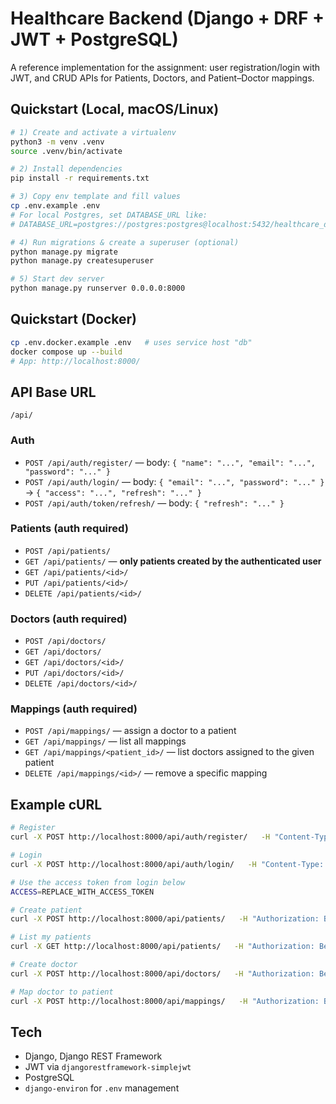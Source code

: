 # Healthcare Backend (Django + DRF + JWT + PostgreSQL)

A reference implementation for the assignment: user registration/login with JWT, and CRUD APIs for Patients, Doctors, and Patient–Doctor mappings.

## Quickstart (Local, macOS/Linux)

```bash
# 1) Create and activate a virtualenv
python3 -m venv .venv
source .venv/bin/activate

# 2) Install dependencies
pip install -r requirements.txt

# 3) Copy env template and fill values
cp .env.example .env
# For local Postgres, set DATABASE_URL like:
# DATABASE_URL=postgres://postgres:postgres@localhost:5432/healthcare_db

# 4) Run migrations & create a superuser (optional)
python manage.py migrate
python manage.py createsuperuser

# 5) Start dev server
python manage.py runserver 0.0.0.0:8000
```

## Quickstart (Docker)

```bash
cp .env.docker.example .env   # uses service host "db"
docker compose up --build
# App: http://localhost:8000/
```

## API Base URL

`/api/`

### Auth
- `POST /api/auth/register/` — body: `{ "name": "...", "email": "...", "password": "..." }`
- `POST /api/auth/login/` — body: `{ "email": "...", "password": "..." }` → `{ "access": "...", "refresh": "..." }`
- `POST /api/auth/token/refresh/` — body: `{ "refresh": "..." }`

### Patients (auth required)
- `POST /api/patients/`
- `GET /api/patients/` — **only patients created by the authenticated user**
- `GET /api/patients/<id>/`
- `PUT /api/patients/<id>/`
- `DELETE /api/patients/<id>/`

### Doctors (auth required)
- `POST /api/doctors/`
- `GET /api/doctors/`
- `GET /api/doctors/<id>/`
- `PUT /api/doctors/<id>/`
- `DELETE /api/doctors/<id>/`

### Mappings (auth required)
- `POST /api/mappings/` — assign a doctor to a patient
- `GET /api/mappings/` — list all mappings
- `GET /api/mappings/<patient_id>/` — list doctors assigned to the given patient
- `DELETE /api/mappings/<id>/` — remove a specific mapping

## Example cURL

```bash
# Register
curl -X POST http://localhost:8000/api/auth/register/   -H "Content-Type: application/json"   -d '{"name":"Divya","email":"divya@example.com","password":"P@ssw0rd123"}'

# Login
curl -X POST http://localhost:8000/api/auth/login/   -H "Content-Type: application/json"   -d '{"email":"divya@example.com","password":"P@ssw0rd123"}'

# Use the access token from login below
ACCESS=REPLACE_WITH_ACCESS_TOKEN

# Create patient
curl -X POST http://localhost:8000/api/patients/   -H "Authorization: Bearer $ACCESS" -H "Content-Type: application/json"   -d '{"name":"John Doe","age":35,"gender":"M","address":"221B Baker Street"}'

# List my patients
curl -X GET http://localhost:8000/api/patients/   -H "Authorization: Bearer $ACCESS"

# Create doctor
curl -X POST http://localhost:8000/api/doctors/   -H "Authorization: Bearer $ACCESS" -H "Content-Type: application/json"   -d '{"name":"Dr. House","specialization":"Diagnostics","email":"house@hospital.org","phone":"+1-555-1234"}'

# Map doctor to patient
curl -X POST http://localhost:8000/api/mappings/   -H "Authorization: Bearer $ACCESS" -H "Content-Type: application/json"   -d '{"patient":1,"doctor":1}'
```

## Tech
- Django, Django REST Framework
- JWT via `djangorestframework-simplejwt`
- PostgreSQL
- `django-environ` for `.env` management
